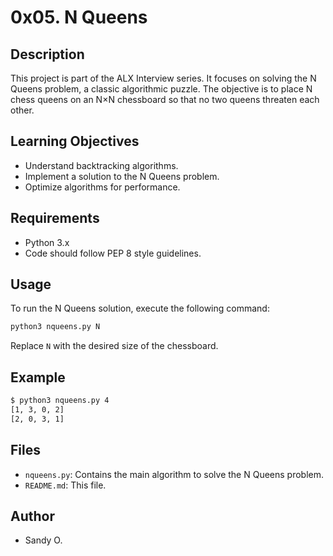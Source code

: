# 0x05. N Queens

## Description
This project is part of the ALX Interview series. It focuses on solving the N Queens problem, a classic algorithmic puzzle. The objective is to place N chess queens on an N×N chessboard so that no two queens threaten each other.

## Learning Objectives
- Understand backtracking algorithms.
- Implement a solution to the N Queens problem.
- Optimize algorithms for performance.

## Requirements
- Python 3.x
- Code should follow PEP 8 style guidelines.

## Usage
To run the N Queens solution, execute the following command:
```bash
python3 nqueens.py N
```
Replace `N` with the desired size of the chessboard.

## Example
```bash
$ python3 nqueens.py 4
[1, 3, 0, 2]
[2, 0, 3, 1]
```

## Files
- `nqueens.py`: Contains the main algorithm to solve the N Queens problem.
- `README.md`: This file.

## Author
- Sandy O.
